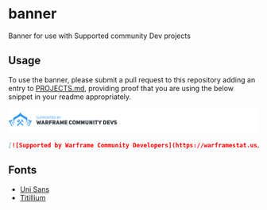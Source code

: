 # banner
Banner for use with Supported community Dev projects

## Usage

To use the banner, please submit a pull request to this repository adding an entry to [PROJECTS.md](PROJECTS.md), providing proof that you are using the below snippet in your readme appropriately.

[![Supported by Warframe Community Developers](/wfcd_banner.png)](https://github.com/WFCD "Supported by Warframe Community Developers")

```markdown
[![Supported by Warframe Community Developers](https://warframestat.us/wfcd.png)](https://github.com/WFCD "Supported by Warframe Community Developers")
```


## Fonts

* [Uni Sans](https://www.behance.net/gallery/17414961/Uni-Sans-Free)
* [Titillium](https://fonts.google.com/specimen/Titillium+Web)

